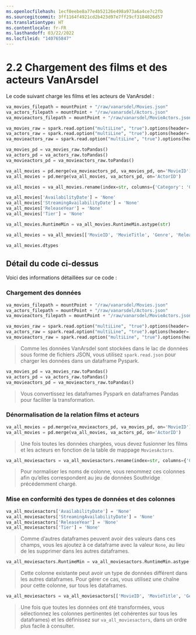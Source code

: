 ```yaml
---
ms.openlocfilehash: 1ecf0eebe8a77e4b52126e498a973a6a4ce7c2fb
ms.sourcegitcommit: 3ff1164f4921cd2b423d97e7ff29cf3184026d57
ms.translationtype: HT
ms.contentlocale: fr-FR
ms.lasthandoff: 03/22/2022
ms.locfileid: "140765847"
---
```

# <a name="22-loading-vanarsdel-movies-and-actors"></a>2.2 Chargement des films et des acteurs VanArsdel

Le code suivant charge les films et les acteurs de VanArsdel :

```python
va_movies_filepath = mountPoint + "/raw/vanarsdel/Movies.json"
va_actors_filepath = mountPoint + "/raw/vanarsdel/Actors.json"
va_movieactors_filepath = mountPoint + "/raw/vanarsdel/MovieActors.json"

va_movies_raw = spark.read.option("multiLine", "true").options(header='true', inferschema='true').json(va_movies_filepath)
va_actors_raw = spark.read.option("multiLine", "true").options(header='true', inferschema='true').json(va_actors_filepath)
va_movieactors_raw = spark.read.option("multiLine", "true").options(header='true', inferschema='true').json(va_movieactors_filepath)

va_movies_pd = va_movies_raw.toPandas()
va_actors_pd = va_actors_raw.toPandas()
va_movieactors_pd = va_movieactors_raw.toPandas()

va_all_movies = pd.merge(va_movieactors_pd, va_movies_pd, on='MovieID')
va_all_movies = pd.merge(va_all_movies, va_actors_pd, on='ActorID')

va_all_movies = va_all_movies.rename(index=str, columns={'Category': 'Genre', 'RunTimeMin': 'RuntimeMin', 'Gender': 'ActorGender'})

va_all_movies['AvailabilityDate'] = 'None'
va_all_movies['StreamingAvailabilityDate'] = 'None'
va_all_movies['ReleaseYear'] = 'None'
va_all_movies['Tier'] = 'None'

va_all_movies.RuntimeMin = va_all_movies.RuntimeMin.astype(str)

va_all_movies = va_all_movies[['MovieID', 'MovieTitle', 'Genre', 'ReleaseDate', 'AvailabilityDate', 'StreamingAvailabilityDate', 'ReleaseYear', 'Tier', 'Rating', 'RuntimeMin', 'MovieActorID', 'ActorID', 'ActorName', 'ActorGender']]

va_all_movies.dtypes
```

## <a name="detailing-the-code-above"></a>Détail du code ci-dessus

Voici des informations détaillées sur ce code :

### <a name="loading-the-data"></a>Chargement des données

```python
va_movies_filepath = mountPoint + "/raw/vanarsdel/Movies.json"
va_actors_filepath = mountPoint + "/raw/vanarsdel/Actors.json"
va_movieactors_filepath = mountPoint + "/raw/vanarsdel/MovieActors.json"

va_movies_raw = spark.read.option("multiLine", "true").options(header='true', inferschema='true').json(va_movies_filepath)
va_actors_raw = spark.read.option("multiLine", "true").options(header='true', inferschema='true').json(va_actors_filepath)
va_movieactors_raw = spark.read.option("multiLine", "true").options(header='true', inferschema='true').json(va_movieactors_filepath)
```

> Comme les données VanArsdel sont stockées dans le lac de données sous forme de fichiers JSON, vous utilisez `spark.read.json` pour charger les données dans un dataframe Pyspark.

```python
va_movies_pd = va_movies_raw.toPandas()
va_actors_pd = va_actors_raw.toPandas()
va_movieactors_pd = va_movieactors_raw.toPandas()
```

> Vous convertissez les dataframes Pyspark en dataframes Pandas pour faciliter la transformation.

### <a name="denormalizing-the-movies-and-actors-relationship"></a>Dénormalisation de la relation films et acteurs

```python
va_all_movies = pd.merge(va_movieactors_pd, va_movies_pd, on='MovieID')
va_all_movies = pd.merge(va_all_movies, va_actors_pd, on='ActorID')
```

> Une fois toutes les données chargées, vous devez fusionner les films et les acteurs en fonction de la table de mappage `MoviesActors`.

```python
va_all_moviesactors = va_all_moviesactors.rename(index=str, columns={'Category': 'Genre', 'RunTimeMin': 'RuntimeMin', 'Gender': 'ActorGender'})
```

> Pour normaliser les noms de colonne, vous renommez ces colonnes afin qu’elles correspondent au jeu de données Southridge précédemment chargé.

### <a name="conforming-data-types-and-columns"></a>Mise en conformité des types de données et des colonnes

```python
va_all_moviesactors['AvailabilityDate'] = 'None'
va_all_moviesactors['StreamingAvailabilityDate'] = 'None'
va_all_moviesactors['ReleaseYear'] = 'None'
va_all_moviesactors['Tier'] = 'None'
```

> Comme d’autres dataframes peuvent avoir des valeurs dans ces champs, vous les ajoutez à ce dataframe avec la valeur `None`, au lieu de les supprimer dans les autres dataframes.

```python
va_all_moviesactors.RuntimeMin = va_all_moviesactors.RuntimeMin.astype(str)
```

> Cette colonne existante peut avoir un type de données différent dans les autres dataframes. Pour gérer ce cas, vous utilisez une chaîne pour cette colonne, sur tous les dataframes.

```python
va_all_moviesactors = va_all_moviesactors[['MovieID', 'MovieTitle', 'Genre', 'ReleaseDate', 'AvailabilityDate', 'StreamingAvailabilityDate', 'ReleaseYear', 'Tier', 'Rating', 'RuntimeMin', 'MovieActorID', 'ActorID', 'ActorName', 'ActorGender']]'ActorGender']]
```

> Une fois que toutes les données ont été transformées, vous sélectionnez les colonnes pertinentes (et cohérentes sur tous les dataframes) et les définissez sur `va_all_moviesactors`, dans un ordre plus facile à consulter.